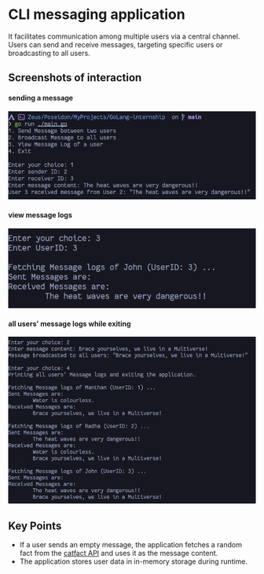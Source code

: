 # CLI messaging application

It facilitates communication among multiple users via a central channel. Users can send and receive messages, targeting specific users or broadcasting to all users.

## Screenshots of interaction

#### sending a message
![sending a message](assets/send-message.png)

#### view message logs
![view message log](assets/view-messageLog.png)

#### all users' message logs while exiting
![broadcast and exit](assets/broadcast-and-exit.png)

## Key Points
* If a user sends an empty message, the application fetches a random fact from the [catfact API](https://catfact.ninja/fact) and uses it as the message content.
* The application stores user data in in-memory storage during runtime.
